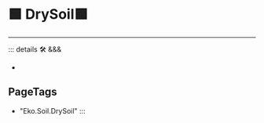 
# 🟩  <eko>DrySoil</eko>🟩



---

<!-- =================================================== -->
<!-- =================================================== -->
<!-- =================================================== -->
<!-- =================================================== -->
<!-- =================================================== -->
::: details 🛠 <dev>&&&</dev>



-



<h2>PageTags</h2>

- "Eko.Soil.DrySoil"
:::

